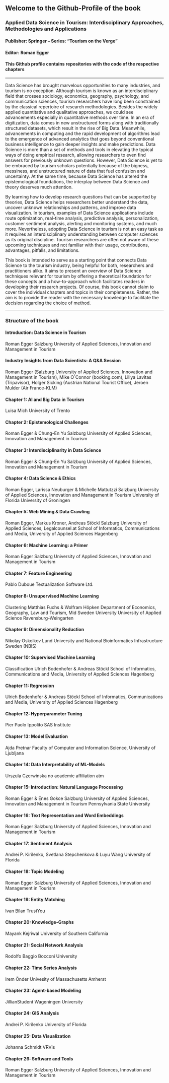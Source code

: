 ## Welcome to the Github-Profile of the book 

### Applied Data Science in Tourism: Interdisciplinary Approaches, Methodologies and Applications
#### Publisher: Springer – Series: “Tourism on the Verge”
#### Editor: Roman Egger

#### This Github profile contains repositories with the code of the respective chapters
------------------------------------------------------------------------------------------------------

Data Science has brought marvelous opportunities to many industries, and tourism is no exception. Although tourism is known as an interdisciplinary field that crosses sociology, economics, geography, psychology, and communication sciences, tourism researchers have long been constrained by the classical repertoire of research methodologies. Besides the widely applied quantitative and qualitative approaches, we could see advancements especially in quantitative methods over time. In an era of digitization, data comes in new unstructured forms along with traditionally structured datasets, which result in the rise of Big Data. Meanwhile, advancements in computing and the rapid development of algorithms lead to the emergence of advanced analytics that goes beyond conventional business intelligence to gain deeper insights and make predictions. Data Science is more than a set of methods and tools in elevating the typical ways of doing empirical research, allowing researchers to even find answers for previously unknown questions. However, Data Science is yet to be embraced by tourism scholars potentially because of the bigness, messiness, and unstructured nature of data that fuel confusion and uncertainty. At the same time, because Data Science has altered the epistemological foundations, the interplay between Data Science and theory deserves much attention.

By learning how to develop research questions that can be supported by theories, Data Science helps researchers better understand the data, uncover unknown relationships and patterns, and improve data visualization. In tourism, examples of Data Science applications include route optimization, real-time analysis, predictive analysis, personalization, customer sentiment analysis, alerting and monitoring systems, and much more. Nevertheless, adopting Data Science in tourism is not an easy task as it requires an interdisciplinary understanding between computer sciences as its original discipline. Tourism researchers are often not aware of these upcoming techniques and not familiar with their usage, contributions, advantages, pitfalls, and limitations.

This book is intended to serve as a starting point that connects Data Science to the tourism industry, being helpful for both, researchers and practitioners alike. It aims to present an overview of Data Science techniques relevant for tourism by offering a theoretical foundation for these concepts and a how-to-approach which facilitates readers in developing their research projects. Of course, this book cannot claim to cover the individual chapters and topics in their completeness. Rather, the aim is to provide the reader with the necessary knowledge to facilitate the decision regarding the choice of method.

----------------------------------------------------------------------------------------------------------

### Structure of the book
#### Introduction: Data Science in Tourism
Roman Egger
Salzburg University of Applied Sciences, Innovation and Management in Tourism

#### Industry Insights from Data Scientists: A Q&A Session
Roman Egger (Salzburg University of Applied Sciences, Innovation and Management in Tourism), Mike O´Connor (booking.com), Liliya Lavitas (Tripavisor), Holger Sicking (Austrian National Tourist Office), Jeroen Mulder (Air France-KLM)

#### Chapter 1: AI and Big Data in Tourism
Luisa Mich
University of Trento

#### Chapter 2: Epistemological Challenges
Roman Egger & Chung-En Yu
Salzburg University of Applied Sciences, Innovation and Management in Tourism

#### Chapter 3: Interdisciplinarity in Data Science
Roman Egger & Chung-En Yu
Salzburg University of Applied Sciences, Innovation and Management in Tourism

#### Chapter 4: Data Science & Ethics
Roman Egger, Larissa Neuburger & Michelle Mattutzzi
Salzburg University of Applied Sciences, Innovation and Management in Tourism
University of Florida
University of Groningen

#### Chapter 5: Web Mining & Data Crawling
Roman Egger, Markus Kroner, Andreas Stöckl
Salzburg University of Applied Sciences,
Legalcounsel.at
School of Informatics, Communications and Media, University of Applied Sciences Hagenberg

#### Chapter 6: Machine Learning: a Primer
Roman Egger
Salzburg University of Applied Sciences, Innovation and Management in Tourism

#### Chapter 7: Feature Engineering
Pablo Duboue
Textualization Software Ltd.

#### Chapter 8: Unsupervised Machine Learning
Clustering
Matthias Fuchs & Wolfram Höpken
Department of Economics, Geography, Law and Tourism, Mid Sweden University
University of Applied Science Ravensburg-Weingarten

#### Chapter 9: Dimensionality Reduction
Nikolay Oskolkov
Lund University and National Bioinformatics Infrastructure Sweden (NBIS)

#### Chapter 10: Supervised Machine Learning
Classification
Ulrich Bodenhofer & Andreas Stöckl
School of Informatics, Communications and Media, University of Applied Sciences Hagenberg

#### Chapter 11: Regression
Ulrich Bodenhofer & Andreas Stöckl
School of Informatics, Communications and Media, University of Applied Sciences Hagenberg

#### Chapter 12: Hyperparameter Tuning
Pier Paolo Ippolito
SAS Institute

#### Chapter 13: Model Evaluation
Ajda Pretnar
Faculty of Computer and Information Science, University of Ljubljana

#### Chapter 14: Data Interpretability of ML-Models
Urszula Czerwinska
no academic affiliation atm

#### Chapter 15: Introduction: Natural Language Processing
Roman Egger & Enes Gokce
Salzburg University of Applied Sciences, Innovation and Management in Tourism
Pennsylvania State University

#### Chapter 16: Text Representation and Word Embeddings
Roman Egger
Salzburg University of Applied Sciences, Innovation and Management in Tourism

#### Chapter 17: Sentiment Analysis
Andrei P. Kirilenko, Svetlana Stepchenkova & Luyu Wang
University of Florida

#### Chapter 18: Topic Modeling
Roman Egger
Salzburg University of Applied Sciences, Innovation and Management in Tourism

#### Chapter 19: Entity Matching
Ivan Bilan
TrustYou

#### Chapter 20: Knowledge-Graphs
Mayank Kejriwal
University of Southern California

#### Chapter 21: Social Network Analysis
Rodolfo Baggio
Bocconi University

#### Chapter 22: Time Series Analysis
Irem Önder
Univesity of Massachusetts Amherst

#### Chapter 23: Agent-based Modeling
JillianStudent
Wageningen University

#### Chapter 24: GIS Analysis
Andrei P. Kirilenko
University of Florida

#### Chapter 25: Data Visualization
Johanna Schmidt
VRVis

#### Chapter 26: Software and Tools
Roman Egger
Salzburg University of Applied Sciences, Innovation and Management in Tourism
